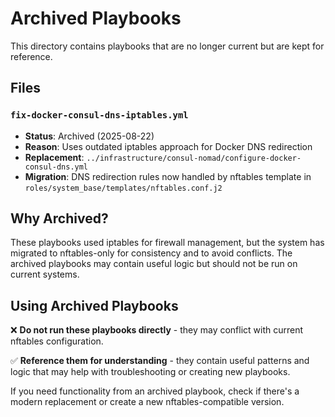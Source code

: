 # Archived Playbooks

This directory contains playbooks that are no longer current but are kept for reference.

## Files

### `fix-docker-consul-dns-iptables.yml`
- **Status**: Archived (2025-08-22)
- **Reason**: Uses outdated iptables approach for Docker DNS redirection
- **Replacement**: `../infrastructure/consul-nomad/configure-docker-consul-dns.yml`
- **Migration**: DNS redirection rules now handled by nftables template in `roles/system_base/templates/nftables.conf.j2`

## Why Archived?

These playbooks used iptables for firewall management, but the system has migrated to nftables-only for consistency and to avoid conflicts. The archived playbooks may contain useful logic but should not be run on current systems.

## Using Archived Playbooks

❌ **Do not run these playbooks directly** - they may conflict with current nftables configuration.

✅ **Reference them for understanding** - they contain useful patterns and logic that may help with troubleshooting or creating new playbooks.

If you need functionality from an archived playbook, check if there's a modern replacement or create a new nftables-compatible version.
